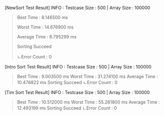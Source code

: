 [NewSort Test Result]
INFO : Testcase Size : 500 | Array Size : 100000

> Best Time : 8.146500 ms
> 
> Worst Time : 14.676900 ms
> 
> Average Time : 8.795299 ms
> 
>Sorting Succeed
> 
>ㄴError Count : 0

[Intro Sort Test Result]
INFO : Testcase Size : 500 | Array Size : 100000
> Best Time : 9.003500 ms
> Worst Time : 31.274100 ms
> Average Time : 10.478822 ms
Sorting Succeed
ㄴError Count : 0

[Tim Sort Test Result]
INFO : Testcase Size : 500 | Array Size : 100000
> Best Time : 10.512000 ms
> Worst Time : 55.261800 ms
> Average Time : 12.493199 ms
Sorting Succeed
ㄴError Count : 0
